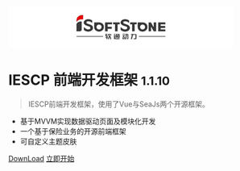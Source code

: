 ![logo](_media/logo.png)

# IESCP 前端开发框架 <small>1.1.10</small>

>  IESCP前端开发框架，使用了Vue与SeaJs两个开源框架。

* 基于MVVM实现数据驱动页面及模块化开发
* 一个基于保险业务的开源前端框架
* 可自定义主题皮肤

[DownLoad](https://baidu.com/)
[立即开始](#IESCP)
